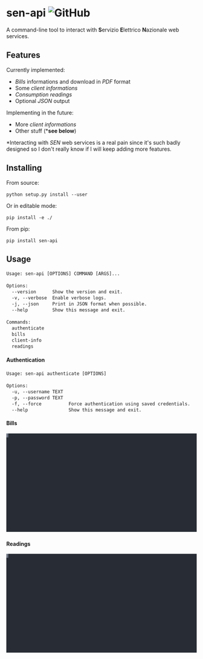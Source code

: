 # sen-api ![GitHub](https://img.shields.io/github/license/marcovolpato00/sen-api)

A command-line tool to interact with **S**ervizio **E**lettrico **N**azionale web services.

## Features
Currently implemented:
- *Bills* informations and download in *PDF* format
- Some *client informations*
- *Consumption readings*
- Optional *JSON* output

Implementing in the future:
- More *client informations*
- Other stuff (***see below**)

*Interacting with *SEN* web services is a real pain since it's such badly designed so I don't really know if I will
keep adding more features.

## Installing
From source:
```
python setup.py install --user
```
Or in editable mode:
```
pip install -e ./
```
From pip:
```
pip install sen-api
```

## Usage
```
Usage: sen-api [OPTIONS] COMMAND [ARGS]...

Options:
  --version      Show the version and exit.
  -v, --verbose  Enable verbose logs.
  -j, --json     Print in JSON format when possible.
  --help         Show this message and exit.

Commands:
  authenticate
  bills
  client-info
  readings
```

#### Authentication
```
Usage: sen-api authenticate [OPTIONS]

Options:
  -u, --username TEXT
  -p, --password TEXT
  -f, --force          Force authentication using saved credentials.
  --help               Show this message and exit.
```

#### Bills
![bills example](examples/bills.svg)

#### Readings
![readings example](examples/readings.svg)
